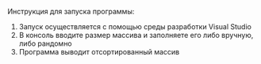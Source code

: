 Инструкция для запуска программы:
1. Запуск осуществляется с помощью среды разработки Visual Studio
2. В консоль вводите размер массива и заполняете его либо вручную, либо рандомно
3. Программа выводит отсортированный массив
